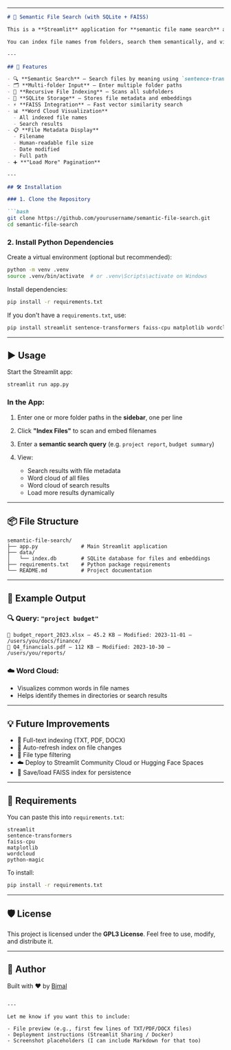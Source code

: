 ﻿---

````markdown
# 📁 Semantic File Search (with SQLite + FAISS)

This is a **Streamlit** application for **semantic file name search** across multiple folders using **vector embeddings**, **FAISS**, and persistent **SQLite** storage.

You can index file names from folders, search them semantically, and visualize file distribution using word clouds.

---

## 🚀 Features

- 🔍 **Semantic Search** — Search files by meaning using `sentence-transformers`
- 🗂️ **Multi-folder Input** — Enter multiple folder paths
- 🔁 **Recursive File Indexing** — Scans all subfolders
- 💾 **SQLite Storage** — Stores file metadata and embeddings
- ⚡ **FAISS Integration** — Fast vector similarity search
- 📊 **Word Cloud Visualization**
  - All indexed file names
  - Search results
- 📋 **File Metadata Display**
  - Filename
  - Human-readable file size
  - Date modified
  - Full path
- ➕ **"Load More" Pagination**

---

## 🛠️ Installation

### 1. Clone the Repository

```bash
git clone https://github.com/yourusername/semantic-file-search.git
cd semantic-file-search
````

### 2. Install Python Dependencies

Create a virtual environment (optional but recommended):

```bash
python -m venv .venv
source .venv/bin/activate  # or .venv\Scripts\activate on Windows
```

Install dependencies:

```bash
pip install -r requirements.txt
```

If you don't have a `requirements.txt`, use:

```bash
pip install streamlit sentence-transformers faiss-cpu matplotlib wordcloud python-magic
```

---

## ▶️ Usage

Start the Streamlit app:

```bash
streamlit run app.py
```

### In the App:

1. Enter one or more folder paths in the **sidebar**, one per line
2. Click **"Index Files"** to scan and embed filenames
3. Enter a **semantic search query** (e.g. `project report`, `budget summary`)
4. View:

   * Search results with file metadata
   * Word cloud of all files
   * Word cloud of search results
   * Load more results dynamically

---

## 📦 File Structure

```
semantic-file-search/
├── app.py              # Main Streamlit application
├── data/
│   └── index.db        # SQLite database for files and embeddings
├── requirements.txt    # Python package requirements
└── README.md           # Project documentation
```

---

## 📄 Example Output

### 🔍 Query: `"project budget"`

```
📄 budget_report_2023.xlsx — 45.2 KB — Modified: 2023-11-01 — /users/you/docs/finance/
📄 Q4_financials.pdf — 112 KB — Modified: 2023-10-30 — /users/you/reports/
```

### ☁️ Word Cloud:

* Visualizes common words in file names
* Helps identify themes in directories or search results

---

## 💡 Future Improvements

* 🧾 Full-text indexing (TXT, PDF, DOCX)
* 🔄 Auto-refresh index on file changes
* 📂 File type filtering
* ☁️ Deploy to Streamlit Community Cloud or Hugging Face Spaces
* 💾 Save/load FAISS index for persistence

---

## 🧾 Requirements

You can paste this into `requirements.txt`:

```
streamlit
sentence-transformers
faiss-cpu
matplotlib
wordcloud
python-magic
```

To install:

```bash
pip install -r requirements.txt
```

---

## 🛡️ License

This project is licensed under the **GPL3 License**. Feel free to use, modify, and distribute it.

---

## 🙋 Author

Built with ❤️ by [Bimal](https://github.com/bimalendu)

```

---

Let me know if you want this to include:

- File preview (e.g., first few lines of TXT/PDF/DOCX files)
- Deployment instructions (Streamlit Sharing / Docker)
- Screenshot placeholders (I can include Markdown for that too)
```
